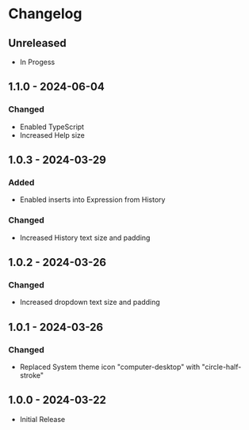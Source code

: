 # Changelog

## Unreleased

- In Progess

## 1.1.0 - 2024-06-04

### Changed

- Enabled TypeScript
- Increased Help size

## 1.0.3 - 2024-03-29

### Added

- Enabled inserts into Expression from History

### Changed

- Increased History text size and padding

## 1.0.2 - 2024-03-26

### Changed

- Increased dropdown text size and padding

## 1.0.1 - 2024-03-26

### Changed

- Replaced System theme icon "computer-desktop" with "circle-half-stroke"

## 1.0.0 - 2024-03-22

- Initial Release
